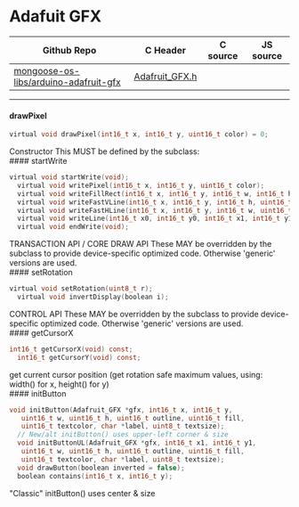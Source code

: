 # Adafuit GFX
| Github Repo | C Header | C source  | JS source |
| ----------- | -------- | --------  | ----------------- |
| [mongoose-os-libs/arduino-adafruit-gfx](https://github.com/mongoose-os-libs/arduino-adafruit-gfx) | [Adafruit_GFX.h](https://github.com/mongoose-os-libs/arduino-adafruit-gfx/tree/master/include/Adafruit_GFX.h) | &nbsp;  | &nbsp;         |




 ----- 
#### drawPixel

```c
virtual void drawPixel(int16_t x, int16_t y, uint16_t color) = 0;
```
<div class="apidescr">
Constructor
This MUST be defined by the subclass:
</div>
#### startWrite

```c
virtual void startWrite(void);
  virtual void writePixel(int16_t x, int16_t y, uint16_t color);
  virtual void writeFillRect(int16_t x, int16_t y, int16_t w, int16_t h, uint16_t color);
  virtual void writeFastVLine(int16_t x, int16_t y, int16_t h, uint16_t color);
  virtual void writeFastHLine(int16_t x, int16_t y, int16_t w, uint16_t color);
  virtual void writeLine(int16_t x0, int16_t y0, int16_t x1, int16_t y1, uint16_t color);
  virtual void endWrite(void);
```
<div class="apidescr">
TRANSACTION API / CORE DRAW API
These MAY be overridden by the subclass to provide device-specific
optimized code.  Otherwise 'generic' versions are used.
</div>
#### setRotation

```c
virtual void setRotation(uint8_t r);
  virtual void invertDisplay(boolean i);
```
<div class="apidescr">
CONTROL API
These MAY be overridden by the subclass to provide device-specific
optimized code.  Otherwise 'generic' versions are used.
</div>
#### getCursorX

```c
int16_t getCursorX(void) const;
  int16_t getCursorY(void) const;
```
<div class="apidescr">
get current cursor position (get rotation safe maximum values, using: width() for x, height() for y)
</div>
#### initButton

```c
void initButton(Adafruit_GFX *gfx, int16_t x, int16_t y,
   uint16_t w, uint16_t h, uint16_t outline, uint16_t fill,
   uint16_t textcolor, char *label, uint8_t textsize);
  // New/alt initButton() uses upper-left corner & size
  void initButtonUL(Adafruit_GFX *gfx, int16_t x1, int16_t y1,
   uint16_t w, uint16_t h, uint16_t outline, uint16_t fill,
   uint16_t textcolor, char *label, uint8_t textsize);
  void drawButton(boolean inverted = false);
  boolean contains(int16_t x, int16_t y);
```
<div class="apidescr">
"Classic" initButton() uses center & size
</div>
